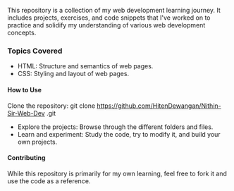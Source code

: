 This repository is a collection of my web development learning journey. It includes projects, exercises, and code snippets that I've worked on to practice and solidify my understanding of various web development concepts.

### Topics Covered
- HTML: Structure and semantics of web pages.
- CSS: Styling and layout of web pages.

#### How to Use

Clone the repository:
git clone https://github.com/HitenDewangan/Nithin-Sir-Web-Dev
.git

- Explore the projects: Browse through the different folders and files.
- Learn and experiment: Study the code, try to modify it, and build your own projects.

#### Contributing
While this repository is primarily for my own learning, feel free to fork it and use the code as a reference.
